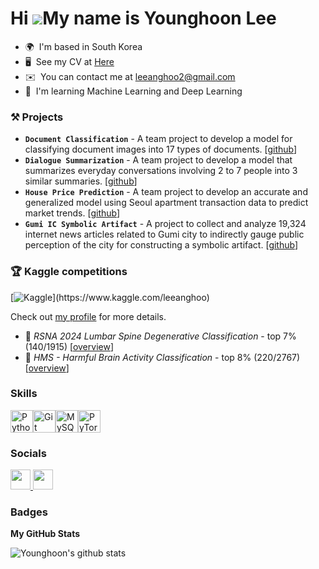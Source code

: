 Hi ![](https://user-images.githubusercontent.com/18350557/176309783-0785949b-9127-417c-8b55-ab5a4333674e.gif)My name is Younghoon Lee
=====================================================================================================================================

* 🌍  I'm based in South Korea
* 🖥️  See my CV at [Here](https://github.com/ANGHOOO/ANGHOOO/blob/main/YoungHoon%20Lee%20CV.pdf)
* ✉️  You can contact me at [leeanghoo2@gmail.com](mailto:leenaghoo2@gmail.com)
* 🧠  I'm learning Machine Learning and Deep Learning

### ⚒️ Projects
- **`Document Classification`** - A team project to develop a model for classifying document images into 17 types of documents. [[github](https://github.com/ANGHOOO/Upstage-AI-Stages/tree/main/Document%20Classification)]
- **`Dialogue Summarization`** - A team project to develop a model that summarizes everyday conversations involving 2 to 7 people into 3 similar summaries. [[github](https://github.com/ANGHOOO/Upstage-AI-Stages/tree/main/Dialogue%20Summarization)]
- **`House Price Prediction`** - A team project to develop an accurate and generalized model using Seoul apartment transaction data to predict market trends. [[github](https://github.com/ANGHOOO/Upstage-AI-Stages/tree/main/House%20Price%20Prediction)]
- **`Gumi IC Symbolic Artifact`** - A project to collect and analyze 19,324 internet news articles related to Gumi city to indirectly gauge public perception of the city for constructing a symbolic artifact. [[github](https://github.com/ANGHOOO/Gumi-Symbolic-Artifact)]


### 🏆 Kaggle competitions  
[![Kaggle](https://img.shields.io/badge/kaggle-expert-8A2BE2?)](https://www.kaggle.com/leeanghoo)

Check out [my profile](https://www.kaggle.com/leeanghoo) for more details.
- 🥉 *RSNA 2024 Lumbar Spine Degenerative Classification* - top 7% (140/1915) [[overview](https://www.kaggle.com/competitions/rsna-2024-lumbar-spine-degenerative-classification)]
- 🥉 *HMS - Harmful Brain Activity Classification* - top 8% (220/2767) [[overview](https://www.kaggle.com/competitions/hms-harmful-brain-activity-classification)]
  
### Skills


<p align="left">
<a href="https://www.python.org/" target="_blank" rel="noreferrer"><img src="https://raw.githubusercontent.com/danielcranney/readme-generator/main/public/icons/skills/python-colored.svg" width="36" height="36" alt="Python" /></a><a href="https://git-scm.com/" target="_blank" rel="noreferrer"><img src="https://raw.githubusercontent.com/danielcranney/readme-generator/main/public/icons/skills/git-colored.svg" width="36" height="36" alt="Git" /></a><a href="https://www.mysql.com/" target="_blank" rel="noreferrer"><img src="https://raw.githubusercontent.com/danielcranney/readme-generator/main/public/icons/skills/mysql-colored.svg" width="36" height="36" alt="MySQL" /></a><a href="https://pytorch.org/" target="_blank" rel="noreferrer"><img src="https://raw.githubusercontent.com/danielcranney/readme-generator/main/public/icons/skills/pytorch-colored.svg" width="36" height="36" alt="PyTorch" /></a>
</p>


### Socials

<p align="left"> <a href="https://www.github.com/ANGHOOO" target="_blank" rel="noreferrer"> <picture> <source media="(prefers-color-scheme: dark)" srcset="https://raw.githubusercontent.com/danielcranney/readme-generator/main/public/icons/socials/github-dark.svg" /> <source media="(prefers-color-scheme: light)" srcset="https://raw.githubusercontent.com/danielcranney/readme-generator/main/public/icons/socials/github.svg" /> <img src="https://raw.githubusercontent.com/danielcranney/readme-generator/main/public/icons/socials/github.svg" width="32" height="32" /> </picture> </a> <a href="https://www.linkedin.com/in/younghoon-lee-565a59236/" target="_blank" rel="noreferrer"> <picture> <source media="(prefers-color-scheme: dark)" srcset="https://raw.githubusercontent.com/danielcranney/readme-generator/main/public/icons/socials/linkedin-dark.svg" /> <source media="(prefers-color-scheme: light)" srcset="https://raw.githubusercontent.com/danielcranney/readme-generator/main/public/icons/socials/linkedin.svg" /> <img src="https://raw.githubusercontent.com/danielcranney/readme-generator/main/public/icons/socials/linkedin.svg" width="32" height="32" /> </picture> </a></p>

### Badges

<b>My GitHub Stats</b>

![Younghoon's github stats](https://github-readme-stats.vercel.app/api?username=ANGHOOO&show_icons=true&hide_border=true)
